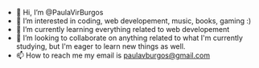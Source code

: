 - 👋 Hi, I’m @PaulaVirBurgos
- 👀 I’m interested in coding, web developement, music, books, gaming :)
- 🌱 I’m currently learning everything related to web developement
- 💞️ I’m looking to collaborate on anything related to what I'm currently studying, but I'm eager to learn new things as well.
- 📫 How to reach me my email is paulavburgos@gmail.com

<!---
PaulaVirBurgos/PaulaVirBurgos is a ✨ special ✨ repository because its `README.md` (this file) appears on your GitHub profile.
You can click the Preview link to take a look at your changes.
--->
